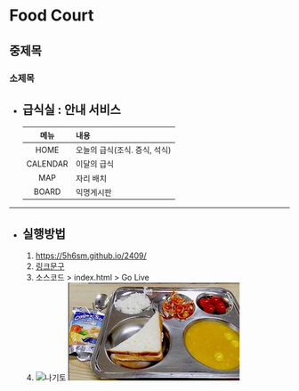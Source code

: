 # Food Court
## 중제목
### 소제목
- ## 급식실 : 안내 서비스
    |메뉴|내용|
    |:---:|---|
    |HOME|오늘의 급식(조식. 증식, 석식)|
    |CALENDAR|이달의 급식|
    |MAP|자리 배치|
    |BOARD|익명게시판|

---
- ## 실행방법
    1. https://5h6sm.github.io/2409/
    1. [링크문구](https://5h6sm.github.io/2409/)
    1. 소스코드 > index.html > Go Live
    1. ![나기토](https://w.namu.la/s/703d9b05f982ac8091e10183b33d5281435258bf1e3ecb4b64d7d7870050ec1a66145b80c13d7518d3ffaec27ebf6ac8aec2216720c5ea86068a654cb536404fdad59b9eb4287efea7be29c0ae1fbc3f02c7f981a25c9eef45ce1ed2535f3d3d)
    ![그림](./img/plate_crop.png)